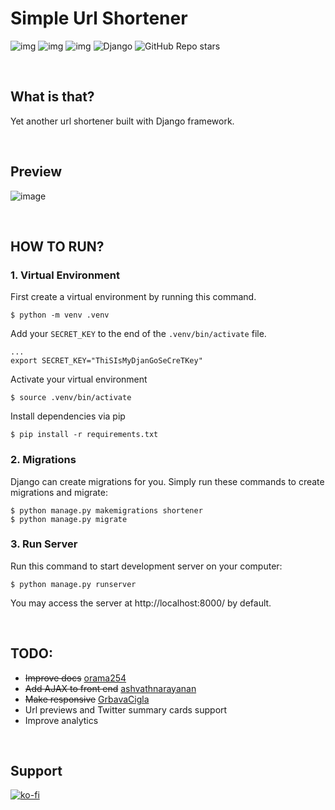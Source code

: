 # Simple Url Shortener

![img](https://visitor-badge.laobi.icu/badge?page_id=ethmtrgt.url_shortener)
![img](https://img.shields.io/github/issues/ethmtrgt/url_shortener)
![img](https://img.shields.io/github/last-commit/ethmtrgt/url_shortener)
![Django](https://img.shields.io/badge/django-%23092E20.svg?style=flat&logo=django&logoColor=white)
![GitHub Repo stars](https://img.shields.io/github/stars/ethmtrgt/url_shortener?style=social)

<br>

## What is that?
Yet another url shortener built with Django framework.

<br>

## Preview
![image](https://user-images.githubusercontent.com/48857416/136834823-07ae633a-94f5-439a-bb06-c2a5c5e1bed9.png)

<br>

## HOW TO RUN?
### 1. Virtual Environment
First create a virtual environment by running this command.
```
$ python -m venv .venv
```

Add your `SECRET_KEY` to the end of the `.venv/bin/activate` file.
```
...
export SECRET_KEY="ThiSIsMyDjanGoSeCreTKey"
```

Activate your virtual environment
```
$ source .venv/bin/activate
```

Install dependencies via pip
```
$ pip install -r requirements.txt
```

### 2. Migrations
Django can create migrations for you. Simply run these commands to create migrations and migrate:
```
$ python manage.py makemigrations shortener
$ python manage.py migrate
```

### 3. Run Server
Run this command to start development server on your computer:
```
$ python manage.py runserver
```
You may access the server at http://localhost:8000/ by default.

<br>

## TODO:
- ~~Improve docs~~ [orama254](https://github.com/orama254)
- ~~Add AJAX to front end~~ [ashvathnarayanan](https://github.com/ashvathnarayanan)
- ~~Make responsive~~ [GrbavaCigla](https://github.com/GrbavaCigla)
- Url previews and Twitter summary cards support
- Improve analytics

<br>

## Support
[![ko-fi](https://ko-fi.com/img/githubbutton_sm.svg)](https://ko-fi.com/S6S76FXRP)

